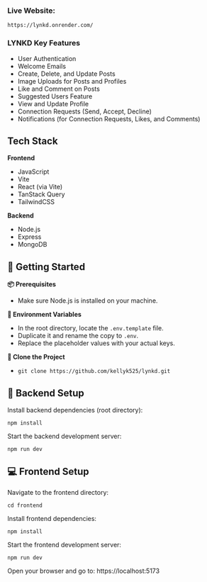 ### Live Website:

`https://lynkd.onrender.com/`

### LYNKD Key Features

- User Authentication
- Welcome Emails
- Create, Delete, and Update Posts
- Image Uploads for Posts and Profiles
- Like and Comment on Posts
- Suggested Users Feature
- View and Update Profile
- Connection Requests (Send, Accept, Decline)
- Notifications (for Connection Requests, Likes, and Comments)

## Tech Stack

**Frontend**

- JavaScript
- Vite
- React (via Vite)
- TanStack Query
- TailwindCSS

**Backend**

- Node.js
- Express
- MongoDB

## 🚀 Getting Started

**📦 Prerequisites**

- Make sure Node.js is installed on your machine.

**🔐 Environment Variables**

- In the root directory, locate the `.env.template` file.
- Duplicate it and rename the copy to `.env`.
- Replace the placeholder values with your actual keys.

**📁 Clone the Project**

- `git clone https://github.com/kellyk525/lynkd.git`

## 🔧 Backend Setup

Install backend dependencies (root directory):

`npm install`

Start the backend development server:

`npm run dev`

## 💻 Frontend Setup

Navigate to the frontend directory:

`cd frontend`

Install frontend dependencies:

`npm install`

Start the frontend development server:

`npm run dev`

Open your browser and go to:
https://localhost:5173
